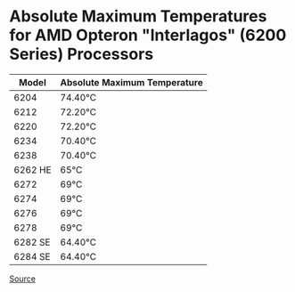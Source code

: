 Absolute Maximum Temperatures for AMD Opteron "Interlagos" (6200 Series) Processors
===================================================================================

| Model    | Absolute Maximum Temperature |
| -------- | ---------------------------- |
| 6204     | 74.40°C                      |
| 6212     | 72.20°C                      |
| 6220     | 72.20°C                      |
| 6234     | 70.40°C                      |
| 6238     | 70.40°C                      |
| 6262 HE  | 65°C                         |
| 6272     | 69°C                         |
| 6274     | 69°C                         |
| 6276     | 69°C                         |
| 6278     | 69°C                         |
| 6282 SE  | 64.40°C                      |
| 6284 SE  | 64.40°C                      |

[Source](https://www.amd.com/en/partner/processor-specifications)
